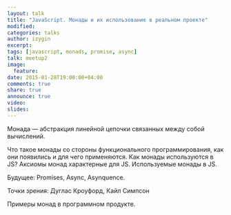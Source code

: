 ```yaml
---
layout: talk
title: "JavaScript. Монады и их использование в реальном проекте"
modified:
categories: talks
author: izygin
excerpt:
tags: [javascript, monads, promise, async]
talk: meetup2
image:
  feature:
date: 2015-01-28T19:00:00+04:00
comments: true
share: true
announce: true
video: 
slides: 
---
```


Монада &mdash; абстракция линейной цепочки связанных между собой вычислений.

Что такое монады со стороны функционального программирования, как они появились и для чего применяются.
Как монады используются в JS? Аксиомы монад характерные для JS. Используемые монады в JS.

Будущее: Promises, Async, Asynquence.

Точки зрения: Дуглас Кроуфорд, Кайл Симпсон

Примеры монад в программном продукте.